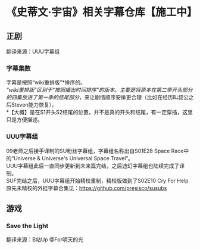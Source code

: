 # 《史蒂文·宇宙》相关字幕仓库【施工中】
## 正剧  
翻译来源：UUU字幕组  
  
### 字幕集数  
字幕是按照“wiki重排版”*排序的。  
*“wiki重排版”区别于“按照播出时间排序”的版本。主要是将原本在第二季开头部分的四集放进了第一季的结尾部分*，来让剧情顺序安排更合理（比如在经历叫叔公之后Steven能力恢复）。  
*【大概】是在S1开头S2结尾的位置，并不是真的开头和结尾，有一定穿插，这里只是方便描述。  

### UUU字幕组  
09老师之后接手译制的SU粉丝字幕组，字幕组名称出自S01E28 Space Race中的“Universe & Universe's Universal Space Travel”。  
UUU字幕组此后一直同步更新到未来篇完结，之后迪幻字幕组也陆续完成了译制。  
SUF完结之后，UUU字幕组开始精校重制，精校版做到了S02E10 Cry For Help  
原先未精校的外挂字幕合集见：https://github.com/presisco/susubs  

## 游戏  
### Save the Light  
翻译来源：B站Up @For明天的光
